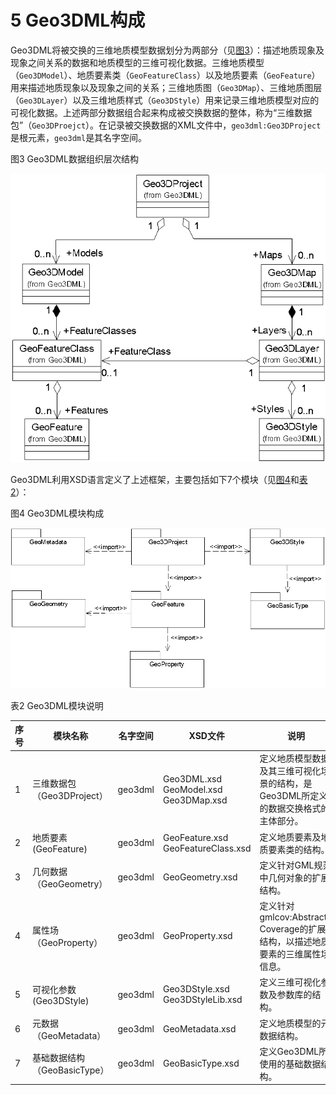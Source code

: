 # 5 Geo3DML构成

Geo3DML将被交换的三维地质模型数据划分为两部分（见[图3](#pic-3)）：描述地质现象及现象之间关系的数据和地质模型的三维可视化数据。三维地质模型（`Geo3DModel`）、地质要素类（`GeoFeatureClass`）以及地质要素（`GeoFeature`）用来描述地质现象以及现象之间的关系；三维地质图（`Geo3DMap`）、三维地质图层（`Geo3DLayer`）以及三维地质样式（`Geo3DStyle`）用来记录三维地质模型对应的可视化数据。上述两部分数据组合起来构成被交换数据的整体，称为“三维数据包”（`Geo3DProejct`）。在记录被交换数据的XML文件中，`geo3dml:Geo3DProject`是根元素，`geo3dml`是其名字空间。

<caption><a name="pic-3">图3 Geo3DML数据组织层次结构</a></caption>

![图3 Geo3DML数据组织层次结构](./pictures/5-3.png)

Geo3DML利用XSD语言定义了上述框架，主要包括如下7个模块（见[图4](#pic-4)和[表2](#tbl-2)）：

<caption><a name="pic-4">图4 Geo3DML模块构成</a></caption>

![图4 Geo3DML模块构成](./pictures/5-4.png)

<caption><a name="tbl-2">表2 Geo3DML模块说明</a></caption>

|序号|模块名称|名字空间|XSD文件|说明|
|---|---|---|---|---|
|1|三维数据包<br />（Geo3DProject）|geo3dml|Geo3DML.xsd<br />GeoModel.xsd<br />Geo3DMap.xsd|定义地质模型数据及其三维可视化场景的结构，是Geo3DML所定义的数据交换格式的主体部分。|
|2|地质要素<br />(GeoFeature)|geo3dml|GeoFeature.xsd<br />GeoFeatureClass.xsd|定义地质要素及地质要素类的结构。|
|3|几何数据<br />（GeoGeometry）|geo3dml|GeoGeometry.xsd|定义针对GML规范中几何对象的扩展结构。|
|4|属性场<br />（GeoProperty）|geo3dml|GeoProperty.xsd|定义针对gmlcov:Abstract-Coverage的扩展结构，以描述地质要素的三维属性场信息。|
|5|可视化参数<br />(Geo3DStyle)|geo3dml|Geo3DStyle.xsd<br />Geo3DStyleLib.xsd|定义三维可视化参数及参数库的结构。|
|6|元数据<br />（GeoMetadata）|geo3dml|GeoMetadata.xsd|定义地质模型的元数据结构。|
|7|基础数据结构<br />（GeoBasicType）|geo3dml|GeoBasicType.xsd|定义Geo3DML所使用的基础数据结构。|

